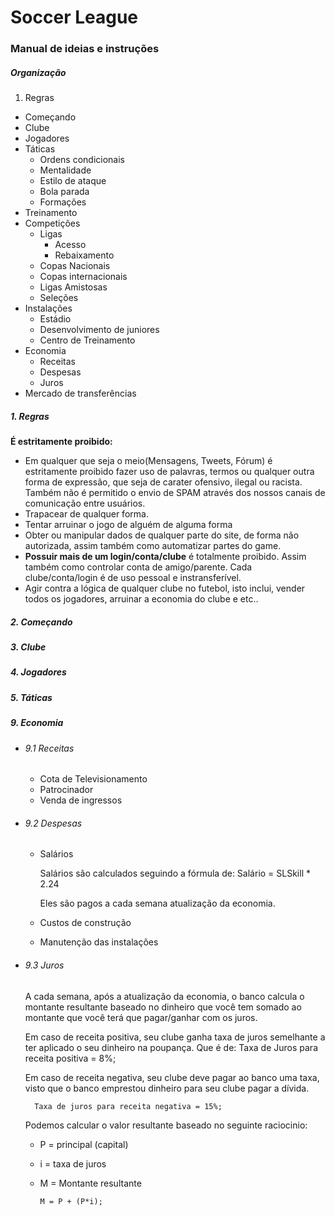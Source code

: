# Soccer League
### Manual de ideias e instruções

##### Organização
1. Regras
+ Começando
+ Clube
+ Jogadores
+ Táticas
  + Ordens condicionais
  + Mentalidade
  + Estilo de ataque
  + Bola parada
  + Formações
+ Treinamento
+ Competições
  + Ligas
    + Acesso
    + Rebaixamento
  + Copas Nacionais
  + Copas internacionais
  + Ligas Amistosas
  + Seleções
+ Instalações
  + Estádio
  + Desenvolvimento de juniores
  + Centro de Treinamento
+ Economia
  + Receitas
  + Despesas
  + Juros
+ Mercado de transferências

##### 1. Regras
  **É estritamente proibido:**
  + Em qualquer que seja o meio(Mensagens, Tweets, Fórum) é estritamente proibido fazer uso de palavras, termos ou qualquer outra forma de expressão, que seja de carater ofensivo, ilegal ou racista. Também não é permitido o envio de SPAM através dos nossos canais de comunicação entre usuários.
  + Trapacear de qualquer forma.
  + Tentar arruinar o jogo de alguém de alguma forma
  + Obter ou manipular dados de qualquer parte do site, de forma não autorizada, assim também como automatizar partes do game.
  + **Possuir mais de um login/conta/clube** é totalmente proibido. Assim também como controlar conta de amigo/parente. Cada clube/conta/login é de uso pessoal e instransferível.
  + Agir contra a lógica de qualquer clube no futebol, isto inclui, vender todos os jogadores, arruinar a economia do clube e etc..

##### 2. Começando
##### 3. Clube
##### 4. Jogadores
##### 5. Táticas

##### 9. Economia
  + ###### 9.1 Receitas
    + Cota de Televisionamento
    + Patrocinador
    + Venda de ingressos

  + ###### 9.2 Despesas
    + Salários

      Salários são calculados seguindo a fórmula de:
          Salário = SLSkill * 2.24

      Eles são pagos a cada semana atualização da economia.
    + Custos de construção
    + Manutenção das instalações
  + ###### 9.3 Juros
      A cada semana, após a atualização da economia, o banco calcula o montante resultante baseado no dinheiro que você tem somado ao montante que você terá que pagar/ganhar com os juros.

      Em caso de receita positiva, seu clube ganha taxa de juros semelhante a ter aplicado o seu dinheiro na poupança. Que é de:
          Taxa de Juros para receita positiva = 8%;

      Em caso de receita negativa, seu clube deve pagar ao banco uma taxa, visto que o banco emprestou dinheiro para seu clube pagar a dívida.

          Taxa de juros para receita negativa = 15%;

      Podemos calcular o valor resultante baseado no seguinte raciocinio:

      + P = principal (capital)
      + i = taxa de juros
      + M = Montante resultante

            M = P + (P*i);
